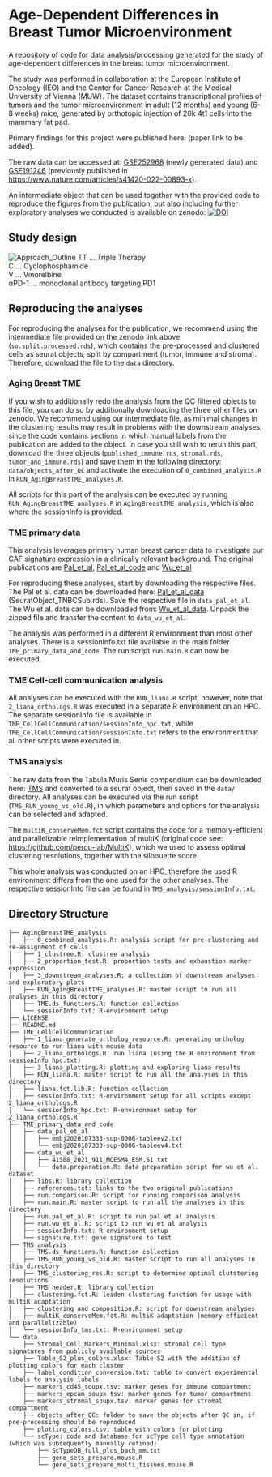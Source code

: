 # Age-Dependent Differences in Breast Tumor Microenvironment
A repository of code for data analysis/processing generated for the study of age-dependent differences in the breast tumor microenvironment.

The study was performed in collaboration at the European Institute of Oncology (IEO) and the Center for Cancer Research at the Medical University of Vienna (MUW). The dataset contains transcriptional profiles of tumors and the tumor microenvironment in adult (12 months) and young (6-8 weeks) mice, generated by orthotopic injection of 20k 4t1 cells into the mammary fat pad.

Primary findings for this project were published here: (paper link to be added).

The raw data can be accessed at: [GSE252968](https://www.ncbi.nlm.nih.gov/geo/query/acc.cgi?acc=GSE252968) (newly generated data) and [GSE191246](https://www.ncbi.nlm.nih.gov/geo/query/acc.cgi?acc=GSE191246) (previously published in https://www.nature.com/articles/s41420-022-00893-x).

An intermediate object that can be used together with the provided code to reproduce the figures from the publication, but also including further exploratory analyses we conducted is available on zenodo: [![DOI](https://zenodo.org/badge/DOI/10.5281/zenodo.13960874.svg)](https://doi.org/10.5281/zenodo.13960874)

## Study design
![Approach_Outline](https://github.com/user-attachments/assets/d7645144-6530-48e8-9066-ed9b60b1a3c4)
TT ... Triple Therapy  
C ... Cyclophosphamide  
V ... Vinorelbine  
αPD-1 ... monoclonal antibody targeting PD1  

## Reproducing the analyses

For reproducing the analyses for the publication, we recommend using the intermediate file provided on the zenodo link above (`so.split.processed.rds`), which contains the pre-processed and clustered cells as seurat objects, split by compartment (tumor, immune and stroma). Therefore, download the file to the `data` directory.

### Aging Breast TME

If you wish to additionally redo the analysis from the QC filtered objects to this file, you can do so by additionally downloading the three other files on zenodo. We recommend using our intermediate file, as minimal changes in the clustering results may result in problems with the downstream analyses, since the code contains sections in which manual labels from the publication are added to the object.
In case you still wish to rerun this part, download the three objects (`published_immune.rds`, `stromal.rds`, `tumor_and_immune.rds`) and save them in the following directory: `data/objects_after_QC` and activate the execution of `0_combined_analysis.R` in `RUN_AgingBreastTME_analyses.R`.

All scripts for this part of the analysis can be executed by running `RUN_AgingBreastTME_analyses.R` in `AgingBreastTME_analysis`, which is also where the sessionInfo is provided.

### TME primary data

This analysis leverages primary human breast cancer data to investigate our CAF signature expression in a clinically relevant background. The original publications are
[Pal_et_al](https://www.embopress.org/doi/full/10.15252/embj.2020107333), [Pal_et_al_code](https://www.nature.com/articles/s41597-022-01236-2) and [Wu_et_al](https://www.nature.com/articles/s41588-021-00911-1)

For reproducing these analyses, start by downloading the respective files. The Pal et al. data can be downloaded here: [Pal_et_al_data](https://figshare.com/articles/dataset/Data_R_code_and_output_Seurat_Objects_for_single_cell_RNA-seq_analysis_of_human_breast_tissues/17058077) (SeuratObject_TNBCSub.rds). Save the respective file in `data_pal_et_al`.
The Wu et al. data can be downloaded from: [Wu_et_al_data](https://www.ncbi.nlm.nih.gov/geo/query/acc.cgi?acc=GSE176078). Unpack the zipped file and transfer the content to `data_wu_et_al`.

The analysis was performed in a different R environment than most other analyses. There is a sessionInfo.txt file available in the main folder `TME_primary_data_and_code`.
The run script `run.main.R` can now be executed.

### TME Cell-cell communication analysis

All analyses can be executed with the `RUN_liana.R` script, however, note that `2_liana_orthologs.R` was executed in a separate R environment on an HPC. The separate sessionInfo file is available in `TME_CellCellCommunication/sessionInfo_hpc.txt`, while `TME_CellCellCommunication/sessionInfo.txt` refers to the environment that all other scripts were executed in.

### TMS analysis

The raw data from the Tabula Muris Senis compendium can be downloaded here: [TMS](https://figshare.com/ndownloader/files/23872862) and converted to a seurat object, then saved in the `data/` directory.
All analyses can be executed via the run script (`TMS_RUN_young_vs_old.R`), in which parameters and options for the analysis can be selected and adapted.

The `multiK_conserveMem.fct` script contains the code for a memory-efficient and parallelizable reimplementation of multiK (original code see: https://github.com/perou-lab/MultiK), which we used to assess optimal clustering resolutions, together with the silhouette score.

This whole analysis was conducted on an HPC, therefore the used R environment differs from the one used for the other analyses. The respective sessionInfo file can be found in `TMS_analysis/sessionInfo.txt`.

## Directory Structure
```
├── AgingBreastTME_analysis
│   ├── 0_combined_analysis.R: analysis script for pre-clustering and re-assignment of cells
│   ├── 1_clustree.R: clustree analysis
│   ├── 2_proportion_test.R: proportion tests and exhaustion marker expression
│   ├── 3_downstream_analyses.R: a collection of downstream analyses and exploratory plots
│   ├── RUN_AgingBreastTME_analyses.R: master script to run all analyses in this directory
│   ├── TME.ds_functions.R: function collection
│   └── sessionInfo.txt: R-environment setup
├── LICENSE
├── README.md
├── TME_CellCellCommunication
│   ├── 1_liana_generate_ortholog_resource.R: generating ortholog resource to run liana with mouse data
│   ├── 2_liana_orthologs.R: run liana (using the R environment from sessionInfo_hpc.txt)
│   ├── 3_liana_plotting.R: plotting and exploring liana results
│   ├── RUN_liana.R: master script to run all the analyses in this directory
│   ├── liana.fct.lib.R: function collection
│   ├── sessionInfo.txt: R-environment setup for all scripts except 2_liana_orthologs.R
│   └── sessionInfo_hpc.txt: R-environment setup for 2_liana_orthologs.R
├── TME_primary_data_and_code
│   ├── data_pal_et_al
│   │   ├── embj2020107333-sup-0006-tableev2.txt
│   │   └── embj2020107333-sup-0006-tableev4.txt
│   ├── data_wu_et_al
│   │   ├── 41588_2021_911_MOESM4_ESM.S1.txt
│   │   └── data.preparation.R: data preparation script for wu et al. dataset
│   ├── libs.R: library collection
│   ├── references.txt: links to the two original publications
│   ├── run.comparison.R: script for running comparison analysis
│   ├── run.main.R: master script to run all the analyses in this directory
│   ├── run.pal_et_al.R: script to run pal et al analysis
│   ├── run.wu_et_al.R: script to run wu et al analysis
│   ├── sessionInfo.txt: R-environment setup
│   └── signature.txt: gene signature to test
├── TMS_analysis
│   ├── TMS.ds_functions.R: function collection
│   ├── TMS_RUN_young_vs_old.R: master script to run all analyses in this directory
│   ├── TMS_clustering_res.R: script to determine optimal clutstering resolutions
│   ├── TMS_header.R: library collection
│   ├── clustering.fct.R: leiden clustering function for usage with multiK adaptation
│   ├── clustering_and_composition.R: script for downstream analyses
│   ├── multiK_conserveMem.fct.R: multiK adaptation (memory efficient and parallelizable)
│   └── sessionInfo_tms.txt: R-environment setup
└── data
    ├── Stromal_Cell_Markers_Minimal.xlsx: stromal cell type signatures from publicly available sources
    ├── Table_S2_plus_colors.xlsx: Table S2 with the addition of plotting colors for each cluster
    ├── label_condition_conversion.txt: table to convert experimental labels to analysis labels
    ├── markers_cd45_soupx.tsv: marker genes for immune compartment
    ├── markers_epcam_soupx.tsv: marker genes for tumor compartment
    ├── markers_stromal_soupx.tsv: marker genes for stromal compartment
    ├── objects_after_QC: folder to save the objects after QC in, if pre-processing should be reproduced
    ├── plotting_colors.tsv: table with colors for plotting
    └── scType: code and database for scType cell type annotation (which was subsequently manually refined)
        ├── ScTypeDB_full_plus_bach_mm.txt
        ├── gene_sets_prepare.mouse.R
        └── gene_sets_prepare_multi_tissues.mouse.R
```

